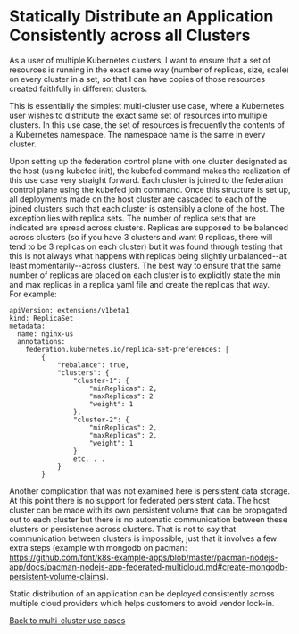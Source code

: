 # Statically Distribute an Application Consistently across all Clusters
 
As a user of multiple Kubernetes clusters, I want to ensure that a set of resources is running in the exact same way (number of replicas, size, scale) on every cluster in a set, so that I can have copies of those resources created faithfully in different clusters.
 
This is essentially the simplest multi-cluster use case, where a Kubernetes user wishes to distribute the exact same set of resources into multiple clusters. In this use case, the set of resources is frequently the contents of a Kubernetes namespace. The namespace name is the same in every cluster.
 
Upon setting up the federation control plane with one cluster designated as the host (using kubefed init), the kubefed command makes the realization of this use case very straight forward. Each cluster is joined to the federation control plane using the kubefed join command. Once this structure is set up, all deployments made on the host cluster are cascaded to each of the joined clusters such that each cluster is ostensibly a clone of the host. The exception lies with replica sets. The number of replica sets that are indicated are spread across clusters. Replicas are supposed to be balanced across clusters (so if you have 3 clusters and want 9 replicas, there will tend to be 3 replicas on each cluster) but it was found through testing that this is not always what happens with replicas being slightly unbalanced--at least momentarily--across clusters. The best way to ensure that the same number of replicas are placed on each cluster is to explicitly state the min and max replicas in a replica yaml file and create the replicas that way.  
For example:

```
apiVersion: extensions/v1beta1
kind: ReplicaSet
metadata:
  name: nginx-us
  annotations:
    federation.kubernetes.io/replica-set-preferences: |
        {
            "rebalance": true,
            "clusters": {
                "cluster-1": {
                    "minReplicas": 2,
                    "maxReplicas": 2
                    "weight": 1
                },
                "cluster-2": {
                    "minReplicas": 2,
                    "maxReplicas": 2,
                    "weight": 1
                }
                etc. . .
            }
        }

```
Another complication that was not examined here is persistent data storage. At this point there is no support for federated persistent data. The host cluster can be made with its own persistent volume that can be propagated out to each cluster but there is no automatic communication between these clusters or persistence across clusters. That is not to say that communication between clusters is impossible, just that it involves a few extra steps (example with mongodb on pacman: https://github.com/font/k8s-example-apps/blob/master/pacman-nodejs-app/docs/pacman-nodejs-app-federated-multicloud.md#create-mongodb-persistent-volume-claims).

Static distribution of an application can be deployed consistently across multiple cloud providers which helps customers to avoid vendor lock-in.

[Back to multi-cluster use cases](../README.md#multi-cluster-use-cases-1)

